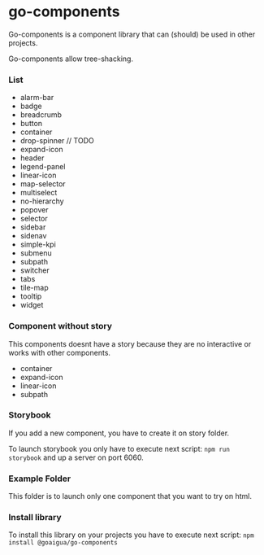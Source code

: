 # go-components

Go-components is a component library that can (should) be used in other projects.

Go-components allow tree-shacking.

### List

-   alarm-bar
-   badge
-   breadcrumb
-   button
-   container
-   drop-spinner // TODO
-   expand-icon
-   header
-   legend-panel
-   linear-icon
-   map-selector
-   multiselect
-   no-hierarchy
-   popover
-   selector
-   sidebar
-   sidenav
-   simple-kpi
-   submenu
-   subpath
-   switcher
-   tabs
-   tile-map
-   tooltip
-   widget

### Component without story

This components doesnt have a story because they are no interactive or works with other components.

-   container
-   expand-icon
-   linear-icon
-   subpath

### Storybook

If you add a new component, you have to create it on story folder.

To launch storybook you only have to execute next script: `npm run storybook` and up a server on port 6060.

### Example Folder

This folder is to launch only one component that you want to try on html.

### Install library

To install this library on your projects you have to execute next script: `npm install @goaigua/go-components`
